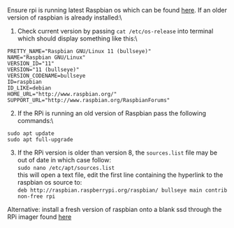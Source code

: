 Ensure rpi is running latest Raspbian os which can be found [here](https://www.raspberrypi.com/software/operating-systems/). If an older version of raspbian is already installed:\
1. Check current version by passing `cat /etc/os-release` into terminal which should display something like this:\
```
PRETTY_NAME="Raspbian GNU/Linux 11 (bullseye)"
NAME="Raspbian GNU/Linux"
VERSION_ID="11"
VERSION="11 (bullseye)"
VERSION_CODENAME=bullseye
ID=raspbian
ID_LIKE=debian
HOME_URL="http://www.raspbian.org/"
SUPPORT_URL="http://www.raspbian.org/RaspbianForums"
```

2. If the RPi is running an old version of Raspbian pass the following commands:\
```
sudo apt update
sudo apt full-upgrade
```
3. If the RPi version is older than version 8, the `sources.list` file may be out of date in which case follow:\
`sudo nano /etc/apt/sources.list`\
this will open a text file, edit the first line containing the hyperlink to the raspbian os source to:\
`deb http://raspbian.raspberrypi.org/raspbian/ bullseye main contrib non-free rpi`

Alternative: install a fresh version of raspbian onto a blank ssd through the RPi imager found [here](https://www.raspberrypi.com/software/)
